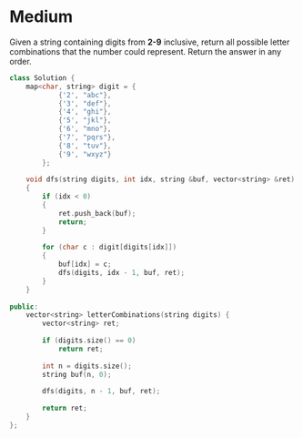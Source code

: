 # Medium

Given a string containing digits from **2-9** inclusive, return all possible letter combinations that the number could represent. Return the answer in any order.

```cpp
class Solution {
    map<char, string> digit = {
            {'2', "abc"}, 
            {'3', "def"}, 
            {'4', "ghi"},
            {'5', "jkl"},
            {'6', "mno"},
            {'7', "pqrs"},
            {'8', "tuv"},
            {'9', "wxyz"}
        };
    
    void dfs(string digits, int idx, string &buf, vector<string> &ret)
    {
        if (idx < 0)
        {
            ret.push_back(buf);
            return;
        }
        
        for (char c : digit[digits[idx]])
        {
            buf[idx] = c;
            dfs(digits, idx - 1, buf, ret);
        }
    }
    
public:
    vector<string> letterCombinations(string digits) {
        vector<string> ret;
        
        if (digits.size() == 0)
            return ret;
        
        int n = digits.size();
        string buf(n, 0);
        
        dfs(digits, n - 1, buf, ret);
        
        return ret;
    }
};
```
